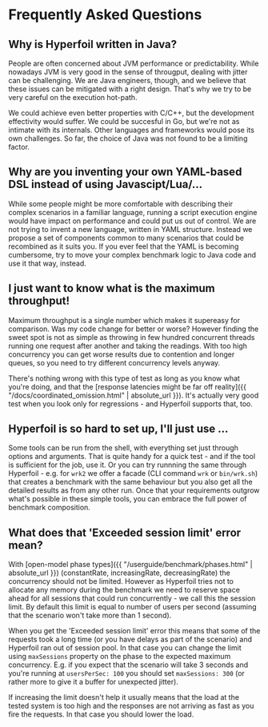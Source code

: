 ---
---
# Frequently Asked Questions

## Why is Hyperfoil written in Java?

People are often concerned about JVM performance or predictability. While nowadays JVM is very good in the sense of througput, dealing with jitter can be challenging. We are Java engineers, though, and we believe that these issues can be mitigated with a right design. That's why we try to be very careful on the execution hot-path.

We could achieve even better properties with C/C++, but the development effectivity would suffer. We could be succesful in Go, but we're not as intimate with its internals. Other languages and frameworks would pose its own challenges. So far, the choice of Java was not found to be a limiting factor.

## Why are you inventing your own YAML-based DSL instead of using Javascipt/Lua/...

While some people might be more comfortable with describing their complex scenarios in a familiar language, running a script execution engine would have impact on performance and could put us out of control. We are not trying to invent a new language, written in YAML structure. Instead we propose a set of components common to many scenarios that could be recombined as it suits you. If you ever feel that the YAML is becoming cumbersome, try to move your complex benchmark logic to Java code and use it that way, instead.

## I just want to know what is the maximum throughput!

Maximum throughput is a single number which makes it supereasy for comparison. Was my code change for better or worse? However finding the sweet spot is not as simple as throwing in few hundred concurrent threads running one request after another and taking the readings. With too high concurrency you can get worse results due to contention and longer queues, so you need to try different concurrency levels anyway.

There's nothing wrong with this type of test as long as you know what you're doing, and that the [response latencies might be far off reality]({{ "/docs/coordinated_omission.html" | absolute_url }}). It's actually very good test when you look only for regressions - and Hyperfoil supports that, too.

## Hyperfoil is so hard to set up, I'll just use ...

Some tools can be run from the shell, with everything set just through options and arguments. That is quite handy for a quick test - and if the tool is sufficient for the job, use it. Or you can try runnning the same through Hyperfoil - e.g. for `wrk2` we offer a facade (CLI command `wrk` or `bin/wrk.sh`) that creates a benchmark with the same behaviour but you also get all the detailed results as from any other run. Once that your requirements outgrow what's possible in these simple tools, you can embrace the full power of benchmark composition.

## What does that 'Exceeded session limit' error mean?

With [open-model phase types]({{ "/userguide/benchmark/phases.html" | absolute_url }}) (constantRate, increasingRate, decreasingRate) the concurrency should not be limited. However as Hyperfoil tries not to allocate any memory during the benchmark we need to reserve space ahead for all sessions that could run concurrently - we call this the session limit. By default this limit is equal to number of users per second (assuming that the scenario won't take more than 1 second).

When you get the 'Exceeded session limit' error this means that some of the requests took a long time (or you have delays as part of the scenario) and Hyperfoil ran out of session pool. In that case you can change the limit using `maxSessions` property on the phase to the expected maximum concurrency. E.g. if you expect that the scenario will take 3 seconds and you're running at `usersPerSec: 100` you should set `maxSessions: 300` (or rather more to give it a buffer for unexpected jitter).

If increasing the limit doesn't help it usually means that the load at the tested system is too high and the responses are not arriving as fast as you fire the requests. In that case you should lower the load.